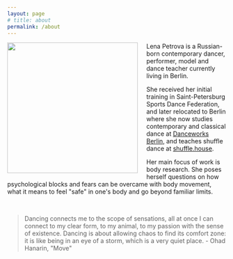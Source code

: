 ```yaml
---
layout: page
# title: about
permalink: /about
---
```

<!-- https://a.radikal.ru/a04/2106/61/c23686c604f6t.jpg -->
<img src="https://c.radikal.ru/c01/2107/a4/f770a0e535d5t.jpg" style="float: left; display: block; width: 300px; padding-right:20px; padding-bottom:10px"/>
<p>

Lena Petrova is a Russian-born contemporary dancer, performer, model and dance teacher currently living in Berlin.
</p>

She received her initial training in Saint-Petersburg Sports Dance Federation, and later relocated to Berlin where she now studies contemporary and classical dance at [Danceworks Berlin](https://en.danceworks.berlin/), and teaches shuffle dance at [shuffle.house](https://www.shuffle.house/).

<p>
Her main focus of work is body research. She poses herself questions on how psychological blocks and fears can be overcame with body movement, what it means to feel "safe" in one's body and go beyond familiar limits.
</p>

<br clear="left"/>
<blockquote>
Dancing connects me to the scope of sensations, all at once I can connect to my clear form, to my animal, to my passion with the sense of existence. Dancing is about allowing chaos to find its comfort zone: it is like being in an eye of a storm, which is a very quiet place. - Ohad Hanarin, "Move"
</blockquote>